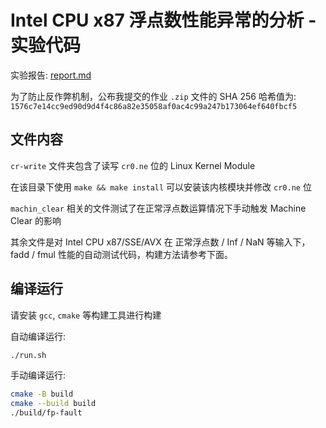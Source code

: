# Intel CPU x87 浮点数性能异常的分析 - 实验代码

实验报告: [report.md](report.md)

为了防止反作弊机制，公布我提交的作业 `.zip` 文件的 SHA 256 哈希值为: `1576c7e14cc9ed90d9d4f4c86a82e35058af0ac4c99a247b173064ef640fbcf5`

## 文件内容

`cr-write` 文件夹包含了读写 `cr0.ne` 位的 Linux Kernel Module

在该目录下使用 `make && make install` 可以安装该内核模块并修改 `cr0.ne` 位

`machin_clear` 相关的文件测试了在正常浮点数运算情况下手动触发 Machine Clear 的影响

其余文件是对 Intel CPU x87/SSE/AVX 在 正常浮点数 / Inf / NaN 等输入下， fadd / fmul 性能的自动测试代码，构建方法请参考下面。

## 编译运行

请安装 `gcc`, `cmake` 等构建工具进行构建

自动编译运行:

```bash
./run.sh
```

手动编译运行:

```bash
cmake -B build
cmake --build build
./build/fp-fault
```
